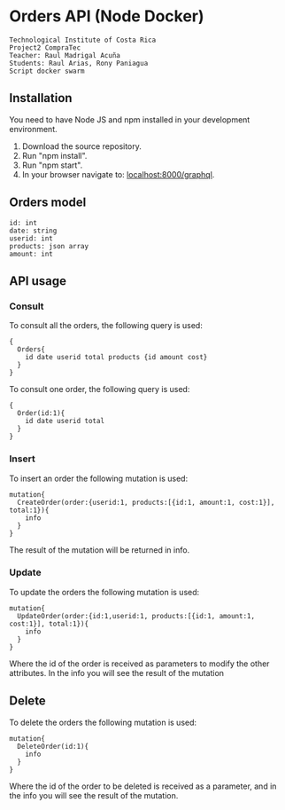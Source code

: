# Orders API (Node Docker) 

```
Technological Institute of Costa Rica
Project2 CompraTec
Teacher: Raul Madrigal Acuña
Students: Raul Arias, Rony Paniagua
Script docker swarm
```
## Installation
You need to have Node JS and npm installed in your development environment.

1. Download the source repository.
2. Run "npm install".
3. Run "npm start".
4. In your browser navigate to: [localhost:8000/graphql](localhost:8000/graphql).

## Orders model
```
id: int
date: string
userid: int
products: json array
amount: int
```

## API usage

### Consult
To consult all the orders, the following query is used: 
```
{
  Orders{
    id date userid total products {id amount cost}
  }
}
```
To consult one order, the following query is used: 
```
{
  Order(id:1){
    id date userid total
  }
}
```

### Insert
To insert an order the following mutation is used:
```
mutation{
  CreateOrder(order:{userid:1, products:[{id:1, amount:1, cost:1}], total:1}){
    info
  }
}
```
The result of the mutation will be returned in info.

### Update
To update the orders the following mutation is used:
```
mutation{
  UpdateOrder(order:{id:1,userid:1, products:[{id:1, amount:1, cost:1}], total:1}){
    info
  }
}
```
Where the id of the order is received as parameters to modify the other attributes. In the info you will see the result of the mutation

## Delete
To delete the orders the following mutation is used:
```
mutation{
  DeleteOrder(id:1){
    info
  }
}
```
Where the id of the order to be deleted is received as a parameter, and in the info you will see the result of the mutation.
